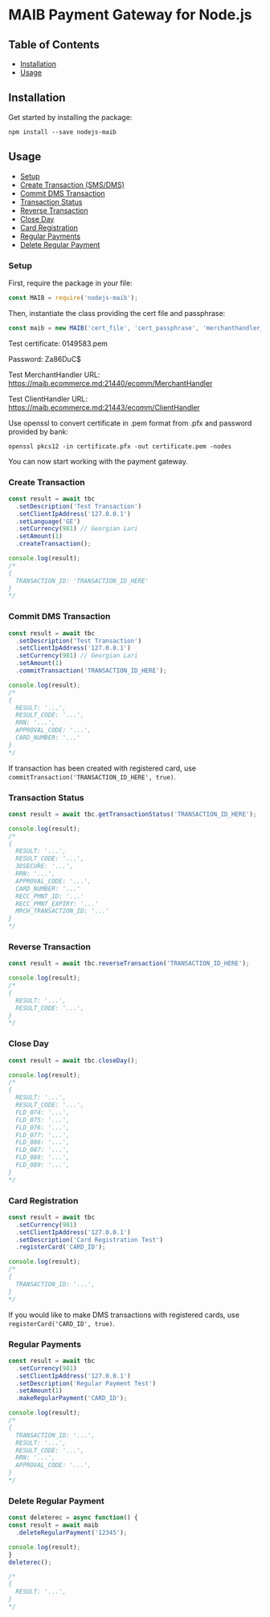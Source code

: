 # MAIB Payment Gateway for Node.js

## Table of Contents
- [Installation](#installation)
- [Usage](#usage)

## Installation
Get started by installing the package:
```shell script
npm install --save nodejs-maib
```

## Usage
- [Setup](#setup)
- [Create Transaction (SMS/DMS)](#create-transaction)
- [Commit DMS Transaction](#commit-dms-transaction)
- [Transaction Status](#transaction-status)
- [Reverse Transaction](#reverse-transaction)
- [Close Day](#close-day)
- [Card Registration](#card-registration)
- [Regular Payments](#regular-payments)
- [Delete Regular Payment](#delete-regular-payment)

### Setup
First, require the package in your file:
```javascript
const MAIB = require('nodejs-maib');
```
Then, instantiate the class providing the cert file and passphrase:
```javascript
const maib = new MAIB('cert_file', 'cert_passphrase', 'merchanthandler_endpoint');
```
Test certificate: 0149583.pem

Password: Za86DuC$

Test MerchantHandler URL: https://maib.ecommerce.md:21440/ecomm/MerchantHandler

Test ClientHandler URL: https://maib.ecommerce.md:21443/ecomm/ClientHandler

Use openssl to convert certificate in .pem format from .pfx and password provided by bank:

  ````
openssl pkcs12 -in certificate.pfx -out certificate.pem -nodes
  ````


You can now start working with the payment gateway.

### Create Transaction
```javascript
const result = await tbc
  .setDescription('Test Transaction')
  .setClientIpAddress('127.0.0.1')
  .setLanguage('GE')
  .setCurrency(981) // Georgian Lari
  .setAmount(1)
  .createTransaction();

console.log(result);
/*
{
  TRANSACTION_ID: 'TRANSACTION_ID_HERE'
}
*/
```

### Commit DMS Transaction
```javascript
const result = await tbc
  .setDescription('Test Transaction')
  .setClientIpAddress('127.0.0.1')
  .setCurrency(981) // Georgian Lari
  .setAmount(1)
  .commitTransaction('TRANSACTION_ID_HERE');

console.log(result);
/*
{
  RESULT: '...',
  RESULT_CODE: '...',
  RRN: '...',
  APPROVAL_CODE: '...',
  CARD_NUMBER: '...'
}
*/
```
If transaction has been created with registered card, use `commitTransaction('TRANSACTION_ID_HERE', true)`.

### Transaction Status
```javascript
const result = await tbc.getTransactionStatus('TRANSACTION_ID_HERE');

console.log(result);
/*
{
  RESULT: '...',
  RESULT_CODE: '...',
  3DSECURE: '...',
  RRN: '...',
  APPROVAL_CODE: '...',
  CARD_NUMBER: '...'
  RECC_PMNT_ID: '...'
  RECC_PMNT_EXPIRY: '...'
  MRCH_TRANSACTION_ID: '...'
}
*/
```

### Reverse Transaction
```javascript
const result = await tbc.reverseTransaction('TRANSACTION_ID_HERE');

console.log(result);
/*
{
  RESULT: '...',
  RESULT_CODE: '...',
}
*/
```

### Close Day
```javascript
const result = await tbc.closeDay();

console.log(result);
/*
{
  RESULT: '...',
  RESULT_CODE: '...',
  FLD_074: '...',
  FLD_075: '...',
  FLD_076: '...',
  FLD_077: '...',
  FLD_086: '...',
  FLD_087: '...',
  FLD_088: '...',
  FLD_089: '...',
}
*/
```

### Card Registration
```javascript
const result = await tbc
  .setCurrency(981)
  .setClientIpAddress('127.0.0.1')
  .setDescription('Card Registration Test')
  .registerCard('CARD_ID');

console.log(result);
/*
{
  TRANSACTION_ID: '...',
}
*/
```
If you would like to make DMS transactions with registered cards, use `registerCard('CARD_ID', true)`.

### Regular Payments
```javascript
const result = await tbc
  .setCurrency(981)
  .setClientIpAddress('127.0.0.1')
  .setDescription('Regular Payment Test')
  .setAmount(1)
  .makeRegularPayment('CARD_ID');

console.log(result);
/*
{
  TRANSACTION_ID: '...',
  RESULT: '...',
  RESULT_CODE: '...',
  RRN: '...',
  APPROVAL_CODE: '...',
}
*/
```

### Delete Regular Payment 
```javascript
const deleterec = async function() {
const result = await maib
  .deleteRegularPayment('12345');

console.log(result);
}
deleterec();

/*
{
  RESULT: '...',
}
*/
```

